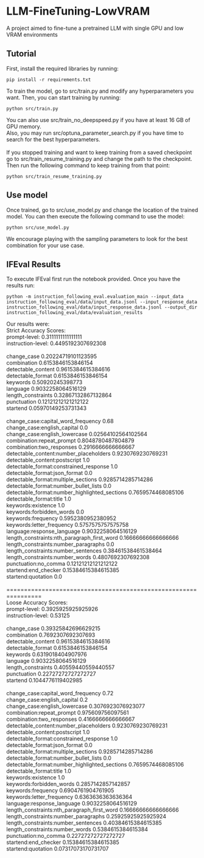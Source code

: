 # LLM-FineTuning-LowVRAM
A project aimed to fine-tune a pretrained LLM with single GPU and low VRAM environments

## Tutorial
First, install the required libraries by running:
```
pip install -r requirements.txt
```
To train the model, go to src/train.py and modify any hyperparameters you want. Then, you can start training by running:
```
python src/train.py
```
You can also use src/train_no_deepspeed.py if you have at least 16 GB of GPU memory. \
Also, you may run src/optuna_parameter_search.py if you have time to search for the best hyperparameters. \
\
If you stopped training and want to keep training from a saved checkpoint go to src/train_resume_training.py and change the path to the checkpoint. Then run the following command to keep training from that point:
```
python src/train_resume_training.py
```

## Use model
Once trained, go to src/use_model.py and change the location of the trained model.
You can then execute the following command to use the model:
```
python src/use_model.py
```
We encourage playing with the sampling parameters to look for the best combination for your use case.

## IFEval Results
To execute IFEval first run the notebook provided. Once you have the results run:
```
python -m instruction_following_eval.evaluation_main --input_data instruction_following_eval/data/input_data.jsonl --input_response_data instruction_following_eval/data/input_response_data.jsonl --output_dir instruction_following_eval/data/evaluation_results
```
Our results were: \
Strict Accuracy Scores: \
prompt-level: 0.3111111111111111 \
instruction-level: 0.4495192307692308 \
 \
change_case 0.20224719101123595 \
combination 0.6153846153846154 \
detectable_content 0.9615384615384616 \
detectable_format 0.6153846153846154 \
keywords 0.50920245398773 \
language 0.9032258064516129 \
length_constraints 0.32867132867132864 \
punctuation 0.12121212121212122 \
startend 0.05970149253731343 \
 \
change_case:capital_word_frequency 0.68 \
change_case:english_capital 0.0 \
change_case:english_lowercase 0.02564102564102564 \
combination:repeat_prompt 0.8048780487804879 \
combination:two_responses 0.2916666666666667 \
detectable_content:number_placeholders 0.9230769230769231 \
detectable_content:postscript 1.0 \
detectable_format:constrained_response 1.0 \
detectable_format:json_format 0.0 \
detectable_format:multiple_sections 0.9285714285714286 \
detectable_format:number_bullet_lists 0.0 \
detectable_format:number_highlighted_sections 0.7659574468085106 \
detectable_format:title 1.0 \
keywords:existence 1.0 \
keywords:forbidden_words 0.0 \
keywords:frequency 0.5952380952380952 \
keywords:letter_frequency 0.5757575757575758 \
language:response_language 0.9032258064516129 \
length_constraints:nth_paragraph_first_word 0.16666666666666666 \
length_constraints:number_paragraphs 0.0 \
length_constraints:number_sentences 0.38461538461538464 \
length_constraints:number_words 0.4807692307692308 \
punctuation:no_comma 0.12121212121212122 \
startend:end_checker 0.15384615384615385 \
startend:quotation 0.0 \
 \
================================================================ \
Loose Accuracy Scores: \
prompt-level: 0.3925925925925926 \
instruction-level: 0.53125 \
 \
change_case 0.39325842696629215 \
combination 0.7692307692307693 \
detectable_content 0.9615384615384616 \
detectable_format 0.6153846153846154 \
keywords 0.6319018404907976 \
language 0.9032258064516129 \
length_constraints 0.40559440559440557 \
punctuation 0.22727272727272727 \
startend 0.1044776119402985 \
 \
change_case:capital_word_frequency 0.72 \
change_case:english_capital 0.2 \
change_case:english_lowercase 0.3076923076923077 \
combination:repeat_prompt 0.975609756097561 \
combination:two_responses 0.4166666666666667 \
detectable_content:number_placeholders 0.9230769230769231 \
detectable_content:postscript 1.0 \
detectable_format:constrained_response 1.0 \
detectable_format:json_format 0.0 \
detectable_format:multiple_sections 0.9285714285714286 \
detectable_format:number_bullet_lists 0.0 \
detectable_format:number_highlighted_sections 0.7659574468085106 \
detectable_format:title 1.0 \
keywords:existence 1.0 \
keywords:forbidden_words 0.2857142857142857 \
keywords:frequency 0.6904761904761905 \
keywords:letter_frequency 0.6363636363636364 \
language:response_language 0.9032258064516129 \
length_constraints:nth_paragraph_first_word 0.16666666666666666 \
length_constraints:number_paragraphs 0.25925925925925924 \
length_constraints:number_sentences 0.40384615384615385 \
length_constraints:number_words 0.5384615384615384 \
punctuation:no_comma 0.22727272727272727 \
startend:end_checker 0.15384615384615385 \
startend:quotation 0.07317073170731707